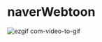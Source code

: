 # naverWebtoon
![ezgif com-video-to-gif](https://user-images.githubusercontent.com/30687224/72233652-f4ee0080-360b-11ea-81b1-7bd57f2b626e.gif)
